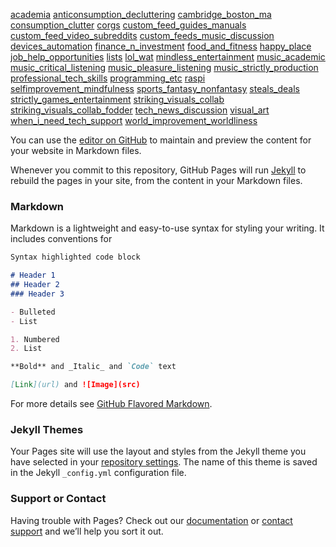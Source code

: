 [academia](https://www.reddit.com/user/befoul/m/academia)
[anticonsumption_decluttering](https://www.reddit.com/user/befoul/m/anticonsumption_decluttering)
[cambridge_boston_ma](https://www.reddit.com/user/befoul/m/cambridge_boston_ma)
[consumption_clutter](https://www.reddit.com/user/befoul/m/consumption_clutter)
[corgs](https://www.reddit.com/user/befoul/m/corgs)
[custom_feed_guides_manuals](https://www.reddit.com/user/befoul/m/custom_feed_guides_manuals)
[custom_feed_video_subreddits](https://www.reddit.com/user/befoul/m/custom_feed_video_subreddits)
[custom_feeds_music_discussion](https://www.reddit.com/user/befoul/m/custom_feeds_music_discussion)
[devices_automation](https://www.reddit.com/user/befoul/m/devices_automation)
[finance_n_investment](https://www.reddit.com/user/befoul/m/finance_n_investment)
[food_and_fitness](https://www.reddit.com/user/befoul/m/food_and_fitness)
[happy_place](https://www.reddit.com/user/befoul/m/happy_place)
[job_help_opportunities](https://www.reddit.com/user/befoul/m/job_help_opportunities)
[lists](https://www.reddit.com/user/befoul/m/lists)
[lol_wat](https://www.reddit.com/user/befoul/m/lol_wat)
[mindless_entertainment](https://www.reddit.com/user/befoul/m/mindless_entertainment)
[music_academic](https://www.reddit.com/user/befoul/m/music_academic)
[music_critical_listening](https://www.reddit.com/user/befoul/m/music_critical_listening)
[music_pleasure_listening](https://www.reddit.com/user/befoul/m/music_pleasure_listening)
[music_strictly_production](https://www.reddit.com/user/befoul/m/music_strictly_production)
[professional_tech_skills](https://www.reddit.com/user/befoul/m/professional_tech_skills)
[programming_etc](https://www.reddit.com/user/befoul/m/programming_etc)
[raspi](https://www.reddit.com/user/befoul/m/raspi)
[selfimprovement_mindfulness](https://www.reddit.com/user/befoul/m/selfimprovement_mindfulness)
[sports_fantasy_nonfantasy](https://www.reddit.com/user/befoul/m/sports_fantasy_nonfantasy)
[steals_deals](https://www.reddit.com/user/befoul/m/steals_deals)
[strictly_games_entertainment](https://www.reddit.com/user/befoul/m/strictly_games_entertainment)
[striking_visuals_collab](https://www.reddit.com/user/befoul/m/striking_visuals_collab)
[striking_visuals_collab_fodder](https://www.reddit.com/user/befoul/m/striking_visuals_collab_fodder)
[tech_news_discussion](https://www.reddit.com/user/befoul/m/tech_news_discussion)
[visual_art](https://www.reddit.com/user/befoul/m/visual_art)
[when_i_need_tech_support](https://www.reddit.com/user/befoul/m/when_i_need_tech_support)
[world_improvement_worldliness](https://www.reddit.com/user/befoul/m/world_improvement_worldliness)

You can use the [editor on GitHub](https://github.com/mrprints/multireddits/edit/gh-pages/index.md) to maintain and preview the content for your website in Markdown files.

Whenever you commit to this repository, GitHub Pages will run [Jekyll](https://jekyllrb.com/) to rebuild the pages in your site, from the content in your Markdown files.

### Markdown

Markdown is a lightweight and easy-to-use syntax for styling your writing. It includes conventions for

```markdown
Syntax highlighted code block

# Header 1
## Header 2
### Header 3

- Bulleted
- List

1. Numbered
2. List

**Bold** and _Italic_ and `Code` text

[Link](url) and ![Image](src)
```

For more details see [GitHub Flavored Markdown](https://guides.github.com/features/mastering-markdown/).

### Jekyll Themes

Your Pages site will use the layout and styles from the Jekyll theme you have selected in your [repository settings](https://github.com/mrprints/multireddits/settings). The name of this theme is saved in the Jekyll `_config.yml` configuration file.

### Support or Contact

Having trouble with Pages? Check out our [documentation](https://docs.github.com/categories/github-pages-basics/) or [contact support](https://github.com/contact) and we’ll help you sort it out.
